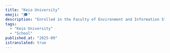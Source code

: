 ```yaml
---
title: "Keio University"
emoji: "🎓"
description: "Enrolled in the Faculty of Environment and Information Studies at Keio University in September 2025."
tags:
  - "Keio University"
  - "School"
published_at: "2025-09"
istranslated: true
---
```

